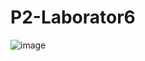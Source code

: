 # P2-Laborator6

![image](https://user-images.githubusercontent.com/101264707/157860060-678b977e-166b-4715-b296-3b93e0b2eac9.png)
